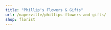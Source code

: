 ```yaml
---
title: "Phillip's Flowers & Gifts"
url: /naperville/phillips-flowers-and-gifts/
shop: florist
---
```

